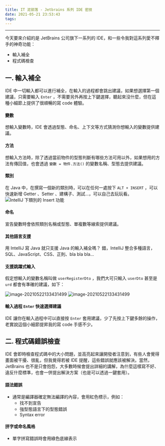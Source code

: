 ```yaml
---
title: IT 泥部落 - Jetbrains 系列 IDE 密技
date: 2021-05-21 23:53:43
tags:
---
```






-------

今天要來介紹的是 JetBrains 公司旗下一系列的 IDE，和一些令我對這系列愛不釋手的神奇功能：

- 輸入補全
- 程式碼檢查

## 一. 輸入補全

IDE 中一切輸入都可以進行補全，在輸入的過程都會跳出建議，如果想選擇第一個建議，只需要輸入 `Enter` ，不需要另外再按上下鍵選擇，聽起來沒什麼，但在這種小細節上提供了很順暢的寫 code 體驗。

#### 變數

想輸入變數時，IDE 會透過型態、命名、上下文等方式猜測你想輸入的變數提供建議。

#### 方法

想輸入方法時，除了透過當前物件的型態判斷有哪些方法可用以外，如果想用的方法有傳回值，也會透過 `變數 = 物件.方法()` 的變數名稱、型態去提供建議。

#### 類別

在 Java 中，在撰寫一個新的類別時，可以在任何一處按下 `ALT + INSERT` ，可以快速新增 Getter 、Setter 、建構子、測試...，可以自己去玩玩看。
![IntelliJ 下類別的 Insert 功能](/assets/images/image-20210522_01.png)

#### 命名

宣告變數時會依照類別名稱或型態、單複數等線索提供建議。

#### 其他語言支援

用 IntelliJ 寫 Java 就只支援 Java 的輸入補全嗎？ 錯，IntelliJ 整合多種語言，SQL、JavaScript、CSS、正則、bla bla bla...

#### 支援跳躍式輸入

假定想輸入的變數名稱叫做 `userRegisterDto` ，我們大可只輸入 `userDto` 甚至是 `urd` 都會有準確的建議，如下：

![image-20210522133431499](/assets/images/image-20210522133431499.png)
![image-20210522133431499](/assets/images/image-20210522133431499.png)

#### 輸入過程 `Enter` 快速選擇建議

IDE 讓你在輸入過程中可以直接按 `Enter` 套用建議，少了先按上下鍵多餘的操作，老實說這個小細節提昇我的寫 code 手感不少。

## 二. 程式碼錯誤檢查

IDE 會即時檢查程式碼中的大小問題，並高亮起來讓開發者注意到，有些人會覺得畫面被干擾、很亂，但我覺得若被 IDE 提醒，這些錯誤就應該被解決。當然，JetBrains 也不是只會抱怨，大多數時候會提出詳細的講解，為什麼這樣寫不好、違反什麼標準，也會一併提出解決方案（也是可以透過一鍵套用）。

#### 語法錯誤

- 通常是編譯器確定無法編譯的內容，會用紅色標示，例如：
    - 找不到宣告
    - 強型態語言下的型態錯誤
    - Syntax error

#### 拼字或命名風格

- 單字拼寫錯誤時會用綠色底線表示


